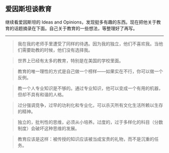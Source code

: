 <div class="inner">
<h2>爱因斯坦谈教育</h2>
<p>继续看爱因斯坦的 Ideas and Opinions，发现挺多有趣的东西。现在把他关于教育的话题摘录在下面。自己关于教育的一些想法，等整理好了再写。</p>
<hr />
<blockquote>
<p>我在我的老师手里遭受了同样的待遇。因为我的独立，他们不喜欢我。当他们需要助教的时候，他们没有选择我。</p>
</blockquote>
<blockquote>
<p>世界上已经有太多的教育，特别是在美国的学校里面。</p>
</blockquote>
<blockquote>
<p>教育的唯一理性的方式是自己做一个榜样——如果实在不行，你可以做一个反例。</p>
</blockquote>
<blockquote>
<p>教一个人专业知识是不够的。通过专业知识，他可以变成一个有用的机器，但却不具有和谐的人格。</p>
</blockquote>
<blockquote>
<p>过分强调竞争，过早的功利化和专业化，可以杀灭所有文化生活所赖以生存的精神。</p>
</blockquote>
<blockquote>
<p>独立的，批判性的思维，必须从小培养。过度的，过于多样化的科目（分数制度）会破坏这种思维的发展。</p>
</blockquote>
<blockquote>
<p>教育应该是这样：被传授的知识应该被当成宝贵的礼物，而不是沉重的任务。</p>
</blockquote>
</div>
<!--
<div class="ad-banner" style="margin-top: 5px">
<script async src="//pagead2.googlesyndication.com/pagead/js/adsbygoogle.js"></script>
<ins class="adsbygoogle"
                    style="display:inline-block;width:100%;height:90px"
                    data-ad-client="ca-pub-1331524016319584"
                    data-ad-slot="6657867155"></ins>
<script>(adsbygoogle = window.adsbygoogle || []).push({});</script>
</div>
        -->
<script data-ad-client="ca-pub-1331524016319584" async
            src="https://pagead2.googlesyndication.com/pagead/js/adsbygoogle.js">
</script>
    